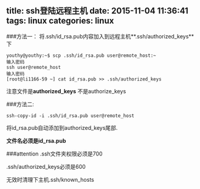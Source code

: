 title: ssh登陆远程主机
date: 2015-11-04 11:36:41
tags: linux
categories: linux
---
###方法一：
将.ssh/id_rsa.pub内容加入到远程主机**.ssh/authorized_keys**下
```
youthy@youthy:~$ scp .ssh/id_rsa.pub user@remote_host:~
输入密码
ssh user@remote_host
输入密码
[root@li1166-59 ~] cat id_rsa.pub >> .ssh/authorized_keys
```

注意文件是**authorized_keys** 不是authorize_keys

###方法二:
```
ssh-copy-id -i .ssh/id_rsa.pub user@remote_host
```

将id_rsa.pub自动添加到authorized_keys尾部.

**文件名必须是id_rsa.pub**

###attention
.ssh文件夹权限必须是700

.ssh/authorized_keys必须是600

无效时清理下主机.ssh/known_hosts　
